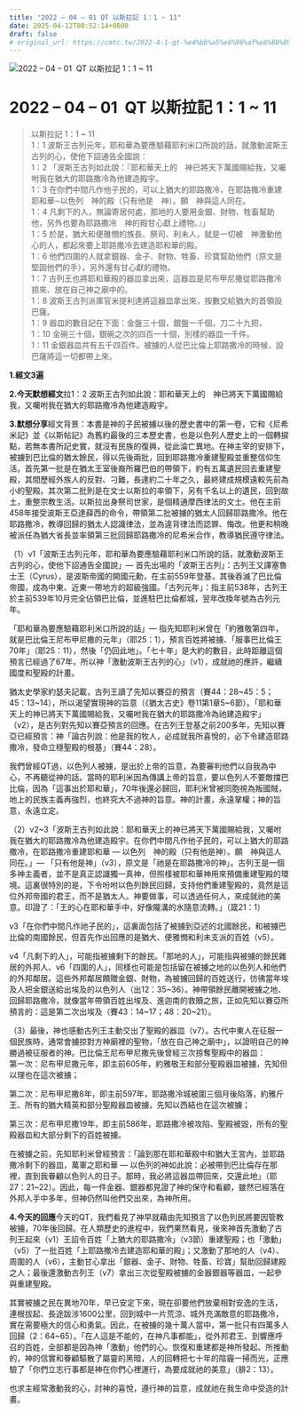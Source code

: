 ```yaml
---
title: "2022 – 04 – 01 QT 以斯拉記 1：1 ~ 11"
date: 2025-04-12T00:52:14+0800
draft: false
# original_url: https://cmtc.tw/2022-4-1-qt-%e4%bb%a5%e6%96%af%e6%8b%89%e8%a8%98-1%ef%bc%9a1-11
---
```


![2022 – 04 – 01  QT 以斯拉記 1：1 ~ 11](/images/qt.jpg   "2022 – 04 – 01  QT 以斯拉記 1：1 ~ 11")

# 2022 – 04 – 01  QT 以斯拉記 1：1 ~ 11

> 以斯拉記 1：1 ~ 11  
> 1：1 波斯王古列元年，耶和華為要應驗藉耶利米口所說的話，就激動波斯王古列的心，使他下詔通告全國說：  
> 1：2 「波斯王古列如此說：『耶和華天上的　神已將天下萬國賜給我，又囑咐我在猶大的耶路撒冷為他建造殿宇。  
> 1：3 在你們中間凡作他子民的，可以上猶大的耶路撒冷，在耶路撒冷重建耶和華─以色列　神的殿（只有他是　神）。願　神與這人同在。  
> 1：4 凡剩下的人，無論寄居何處，那地的人要用金銀、財物、牲畜幫助他，另外也要為耶路撒冷　神的殿甘心獻上禮物。』」  
> 1：5 於是，猶大和便雅憫的族長、祭司、利未人，就是一切被　神激動他心的人，都起來要上耶路撒冷去建造耶和華的殿。  
> 1：6 他們四圍的人就拿銀器、金子、財物、牲畜、珍寶幫助他們（原文是堅固他們的手），另外還有甘心獻的禮物。  
> 1：7 古列王也將耶和華殿的器皿拿出來，這器皿是尼布甲尼撒從耶路撒冷掠來、放在自己神之廟中的。  
> 1：8 波斯王古列派庫官米提利達將這器皿拿出來，按數交給猶大的首領設巴薩。  
> 1：9 器皿的數目記在下面：金盤三十個，銀盤一千個，刀二十九把，  
> 1：10 金碗三十個，銀碗之次的四百一十個，別樣的器皿一千件。  
> 1：11 金銀器皿共有五千四百件。被擄的人從巴比倫上耶路撒冷的時候，設巴薩將這一切都帶上來。

**1.經文3遍**

**2.今天默想經文**拉1：2 波斯王古列如此說：耶和華天上的　神已將天下萬國賜給我，又囑咐我在猶大的耶路撒冷為他建造殿宇。

**3.默想分享**經文背景：本書是神的子民被擄以後的歷史書中的第一卷，它和《尼希米記》並《以斯帖記》為舊約最後的三本歷史書，也是以色列人歷史上的一個轉捩點，若無本書所記史實，就沒有民族的復興，從此淪亡異地。在神主宰的安排下，被擄到巴比倫的猶太餘民，得以先後兩批，回到耶路撒冷重建聖殿並重整信仰生活。首先第一批是在猶太王室後裔所羅巴伯的帶領下，約有五萬遺民回去重建聖殿，其間歷經外族人的反對、刁難，長達約二十年之久，最終建成規模遠較先前為小的聖殿。其次第二批則是在文士以斯拉的率領下，另有千名以上的遺民，回到故土，重整宗教生活。以斯拉出身祭司世家，是個精通摩西律法的文士。他在主前458年接受波斯王亞達薛西的命令，帶領第二批被擄的猶太人回歸耶路撒冷。他在耶路撒冷，教導回歸的猶太人認識律法，並為違背律法而認罪、悔改。他更和稍晚被派任為猶大省長並率領第三批回歸耶路撒冷的尼希米合作，教導猶民遵守律法。

（1）v1「波斯王古列元年，耶和華為要應驗藉耶利米口所說的話，就激動波斯王古列的心，使他下詔通告全國說」— 首先出場的「波斯王古列」：古列王又譯塞魯士王（Cyrus），是波斯帝國的開國元勳，在主前559年登基，其後吞滅了巴比倫帝國，成為中東、近東一帶地方的超級強國。「古列元年」：指主前538年，古列王於主前539年10月完全佔領巴比倫，並進駐巴比倫都城，翌年改換年號為古列元年。

「耶和華為要應驗藉耶利米口所說的話」— 指先知耶利米曾在「約雅敬第四年，就是巴比倫王尼布甲尼撒的元年」（耶25：1），預言百姓將被擄、「服事巴比倫王70年」（耶25：11），然後「仍回此地」。「七十年」是大約的數目，此時距離這個預言已經過了67年，所以神「激動波斯王古列的心」（v1），成就祂的應許，繼續國度和聖殿的計畫。

猶太史學家約瑟夫記載，古列王讀了先知以賽亞的預言（賽44：28~45：5；45：13~14），所以渴望實現神的旨意（《猶太古史》卷11第1章5~6節）。「耶和華天上的神已將天下萬國賜給我，又囑咐我在猶大的耶路撒冷為祂建造殿宇」（v2），是古列對先知以賽亞預言的回應。在古列王登基之前200多年，先知以賽亞已經預言：神「論古列說：他是我的牧人，必成就我所喜悅的，必下令建造耶路撒冷，發命立穩聖殿的根基」（賽44：28）。

我們曾經QT過，以色列人被擄，是出於上帝的旨意，為要審判他們以自我為中心，不再聽從神的話。當時的耶利米因為傳講上帝的旨意，要以色列人不要敵擋巴比倫，因為「這事出於耶和華」，70年後還必歸回，耶利米曾被同胞視為叛國賊，地上的民族主義再強烈，也終究大不過神的旨意。神的計畫，永遠掌權；神的旨意，永遠立定。

（2）v2~3「波斯王古列如此說：耶和華天上的神已將天下萬國賜給我，又囑咐我在猶大的耶路撒冷為他建造殿宇。在你們中間凡作他子民的，可以上猶大的耶路撒冷，在耶路撒冷重建耶和華 — 以色列　神的殿（只有他是神）。願　神與這人同在。」— 「只有他是神」（v3），原文是「祂是在耶路撒冷的神」。古列王是一個多神主義者，並不是真正認識獨一真神，但照樣被耶和華神用來預備重建聖殿的環境。這裏很特別的是，下令吩咐以色列餘民回歸，支持他們重建聖殿的，竟然是這位外邦帝國的君王，而不是猶太人。神要做事，可以透過任何人，來成就祂的美意。印證了：「王的心在耶和華手中，好像隴溝的水隨意流轉。」（箴21：1）

v3「在你們中間凡作祂子民的」，這裏面包括了被擄到亞述的北國餘民，和被擄巴比倫的南國餘民，但首先作出回應的是猶大、便雅憫和利未支派的百姓（v5）。

v4「凡剩下的人」，可能指被擄剩下的餘民。「那地的人」，可能指與被擄的餘民雜居的外邦人、v6「四圍的人」，同樣也可能是包括留在被擄之地的以色列人和他們的外邦鄰居。這些外邦鄰居饋贈金銀、財物，為被擄回歸的百姓送行，彷彿當年埃及人把金銀送給出埃及的以色列人（出12：35~36）。神帶領餘民離開被擄之地、回歸耶路撒冷，就像當年帶領百姓出埃及、進迦南的救贖之旅，正如先知以賽亞所預言的：這是第二次出埃及（賽43：14~17；48：20~21）。

（3）最後，神也感動古列王主動交出了聖殿的器皿（v7）。古代中東人在征服一個民族時，通常會擄掠對方神廟裡的聖物，「放在自己神之廟中」，以證明自己的神勝過被征服者的神。巴比倫王尼布甲尼撒先後曾經三次掠奪聖殿中的器皿：  
第一次：尼布甲尼撒元年，即主前605年，約雅敬王和部分聖殿器皿被擄，先知但以理也在這次被擄；

第二次：尼布甲尼撒8年，即主前597年，耶路撒冷城被圍三個月後陷落，約雅斤王、所有的猶大精英和部分聖殿器皿被擄，先知以西結也在這次被擄；

第三次：尼布甲尼撒19年，即主前586年，耶路撒冷被攻陷、聖殿被毀，所有的聖殿器皿和大部分剩下的百姓被擄。

在被擄之前，先知耶利米曾經預言：「論到那在耶和華殿中和猶大王宮內，並耶路撒冷剩下的器皿，萬軍之耶和華 — 以色列的神如此說：必被帶到巴比倫存在那裡，直到我眷顧以色列人的日子。那時，我必將這器皿帶回來，交還此地」（耶27：21~22）。因此，每一件金器、銀器都見證了神的保守和看顧，雖然已經落在外邦人手中多年，但神仍然叫他們交出來，為神所用。

**4.今天的回應**今天的QT，我們看見了神早就藉由先知預言了以色列民將要因管教被擄，70年後回歸。在人類歷史的進程中，我們果然看見，後來神首先激動了古列王起來（v1）王詔令百姓「上猶大的耶路撒冷」（v3節）重建聖殿；也「激動」（v5）了一批百姓「上耶路撒冷去建造耶和華的殿」；又激動了那地的人（v4）、周圍的人（v6），主動甘心拿出「銀器、金子、財物、牲畜、珍寶」幫助回歸建殿之人；最後還激動古列王（v7）拿出三次從聖殿被擄的金器銀器等器皿，一起參與重建聖殿。

其實被擄之民在異地70年，早已安定下來，現在卻要他們放棄相對安逸的生活，連根拔起、長途跋涉1600公里，回到城中一片荒涼、城外充滿敵意的耶路撒冷，實在需要極大的信心和勇氣。因此，在被擄的幾十萬人當中，第一批只有四萬多人回歸（2：64~65）。「在人這是不能的，在神凡事都能」，從外邦君王、到響應呼召的百姓，全部都是因為神「激動」他們的心。恢復和重建都是神所發起、所推動的，神的信實和眷顧驅散了屬靈的黑暗，人的回轉把七十年的陰霾一掃而光，正應驗了「你們立志行事都是神在你們心裡運行，為要成就祂的美意」（腓2：13）。

也求主經常激動我的心，討神的喜悅，遵行神的旨意，成就祂在我生命中受造的計畫。